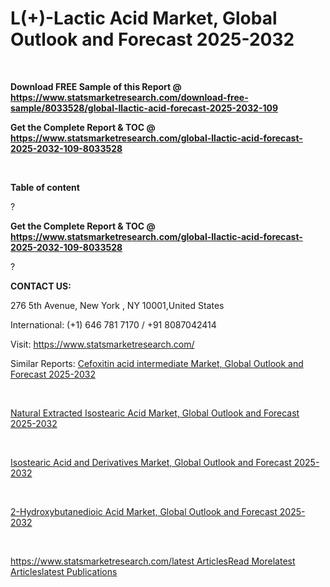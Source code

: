 <h1>L(+)-Lactic Acid Market, Global Outlook and Forecast 2025-2032</h1><br/><p><strong>Download FREE Sample of this Report @ <a href="https://www.statsmarketresearch.com/download-free-sample/8033528/global-llactic-acid-forecast-2025-2032-109">https://www.statsmarketresearch.com/download-free-sample/8033528/global-llactic-acid-forecast-2025-2032-109</a></strong></p>
 
 
 
 <div><b>Get the Complete Report & TOC @ <a href="https://www.statsmarketresearch.com/global-llactic-acid-forecast-2025-2032-109-8033528">https://www.statsmarketresearch.com/global-llactic-acid-forecast-2025-2032-109-8033528</a></b></div>
 
 
 
 <p><br />
 
 <b>Table of content</b></p>
 
 
 
 <p>? </p>
 
 
 
 <div><b>Get the Complete Report & TOC @ <a href="https://www.statsmarketresearch.com/global-llactic-acid-forecast-2025-2032-109-8033528">https://www.statsmarketresearch.com/global-llactic-acid-forecast-2025-2032-109-8033528</a></b></div>
 
 
 
 <p>? </p>
 
 
 
 <p><b>CONTACT US:</b><br />
 
 276 5th Avenue, New York , NY 10001,United States<br />
 
 International: (+1) 646 781 7170 / +91 8087042414<br />
 
 Visit: <a href="https://www.statsmarketresearch.com/">https://www.statsmarketresearch.com/</a><br />
 
 Similar Reports: <a href="https://www.statsmarketresearch.com/global-llactic-acid-forecast-2025-2032-109-8033528">Cefoxitin acid intermediate Market, Global Outlook and Forecast 2025-2032 </a><br />
 
 <br />
 
 <a href="https://www.statsmarketresearch.com/global-llactic-acid-forecast-2025-2032-109-8033528">Natural Extracted Isostearic Acid Market, Global Outlook and Forecast 2025-2032</a><br />
 
 <br />
 
 <a href="https://www.statsmarketresearch.com/global-llactic-acid-forecast-2025-2032-109-8033528">Isostearic Acid and Derivatives Market, Global Outlook and Forecast 2025-2032</a><br />
 
 <br />
 
 <a href="https://www.statsmarketresearch.com/global-llactic-acid-forecast-2025-2032-109-8033528">2-Hydroxybutanedioic Acid Market, Global Outlook and Forecast 2025-2032</a><br />
 
 <br />
 
 <a href="https://gyeongbokgung.com">https://www.statsmarketresearch.com/</a><a href="https://hallyeomaritime.com">latest Articles</a><a href="https://jingwansa.com">Read More</a><a href="https://nguoiviet.jp/">latest Articles</a><a href="https://www.intelmarketresearch.com/">latest Publications</a></p>